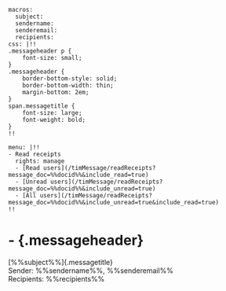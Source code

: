 ``` {settings=""}
macros:
  subject:
  sendername:
  senderemail:
  recipients:
css: |!!
.messageheader p {
    font-size: small;
}
.messageheader {
    border-bottom-style: solid;
    border-bottom-width: thin;
    margin-bottom: 2em;
}
span.messagetitle {
    font-size: large;
    font-weight: bold;
}
!!
```

``` {plugin="timMenu" .hidden-print}
menu: |!!
- Read receipts
  rights: manage
  - [Read users](/timMessage/readReceipts?message_doc=%%docid%%&include_read=true)
  - [Unread users](/timMessage/readReceipts?message_doc=%%docid%%&include_unread=true)
  - [All users](/timMessage/readReceipts?message_doc=%%docid%%&include_unread=true&include_read=true)
!!
```

# - {.messageheader}

[%%subject%%]{.messagetitle} \
Sender: %%sendername%%, %%senderemail%% \
Recipients: %%recipients%%
